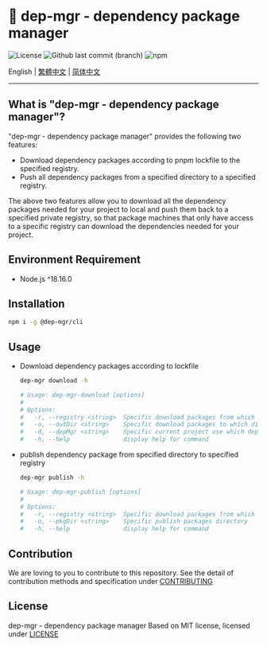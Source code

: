 # 🔄 dep-mgr - dependency package manager

![License](https://img.shields.io/github/license/CH-Chang/dep-mgr)
![Github last commit (branch)](https://img.shields.io/github/last-commit/CH-Chang/dep-mgr/main)
![npm](https://img.shields.io/npm/v/%40dep-mgr%2Fcli)

English | [繁體中文](README.md) | [简体中文](README_ZH_CN.md)

---

## What is "dep-mgr - dependency package manager"?

"dep-mgr - dependency package manager" provides the following two features:

- Download dependency packages according to pnpm lockfile to the specified registry.
- Push all dependency packages from a specified directory to a specified registry.

The above two features allow you to download all the dependency packages needed for your project to local and push them back to a specified private registry, so that package machines that only have access to a specific registry can download the dependencies needed for your project.

## Environment Requirement

- Node.js ^18.16.0

## Installation

```bash
npm i -g @dep-mgr/cli
```

## Usage

- Download dependency packages according to lockfile

  ```bash
  dep-mgr download -h

  # Usage: dep-mgr-download [options]
  #
  # Options:
  #   -r, --registry <string>  Specific download packages from which registry
  #   -o, --outDir <string>    Specific download packages to which directory
  #   -d, --depMgr <string>    Specific current project use which dependency manager
  #   -h, --help               display help for command
  ```

- publish dependency package from specified directory to specified registry

  ```bash
  dep-mgr publish -h

  # Usage: dep-mgr-publish [options]
  #
  # Options:
  #   -r, --registry <string>  Specific download packages from which registry
  #   -o, --pkgDir <string>    Specific publish packages directory
  #   -h, --help               display help for command
  ```

## Contribution

We are loving to you to contribute to this repository.
See the detail of contribution methods and specification under [CONTRIBUTING](CONTRIBUTING_EN.md)

## License

dep-mgr - dependency package manager Based on MIT license, licensed under [LICENSE](LICENSE)
